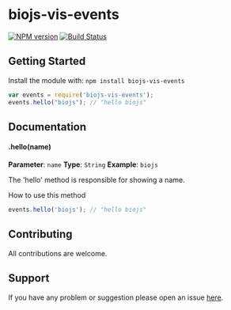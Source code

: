 # biojs-vis-events

[![NPM version](http://img.shields.io/npm/v/biojs-vis-events.svg)](https://www.npmjs.org/package/biojs-vis-events) 
[![Build Status](https://secure.travis-ci.org/marcoantonioburgin/biojs-vis-events.png?branch=master)](http://travis-ci.org/marcoantonioburgin/biojs-vis-events) 

> 

## Getting Started
Install the module with: `npm install biojs-vis-events`

```javascript
var events = require('biojs-vis-events');
events.hello("biojs"); // "hello biojs"
```

## Documentation

#### .hello(name)

**Parameter**: `name`
**Type**: `String`
**Example**: `biojs`

The 'hello' method is responsible for showing a name.

How to use this method

```javascript
events.hello('biojs'); // "hello biojs"
```

## Contributing

All contributions are welcome.

## Support

If you have any problem or suggestion please open an issue [here](https://github.com/marcoantonioburgin/biojs-vis-events/issues).
